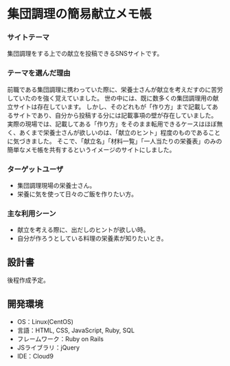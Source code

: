# 集団調理の簡易献立メモ帳

### サイトテーマ
集団調理をする上での献立を投稿できるSNSサイトです。

### テーマを選んだ理由
 前職である集団調理に携わっていた際に、栄養士さんが献立を考えだすのに苦労していたのを強く覚えていました。
 世の中には、既に数多くの集団調理用の献立サイトは存在しています。
 しかし、そのどれもが「作り方」まで記載してあるサイトであり、自分から投稿する分には記載事項の壁が存在していました。
 実際の現場では、記載してある「作り方」をそのまま転用できるケースはほぼ無く、あくまで栄養士さんが欲しいのは、「献立のヒント」程度のものであることに気づきました。
 そこで、「献立名」「材料一覧」「一人当たりの栄養表」のみの簡単なメモ帳を共有するというイメージのサイトにしました。

### ターゲットユーザ
- 集団調理現場の栄養士さん。
- 栄養に気を使って日々のご飯を作りたい方。

### 主な利用シーン
- 献立を考える際に、出だしのヒントが欲しい時。
- 自分が作ろうとしている料理の栄養素が知りたいとき。

## 設計書
後程作成予定。

## 開発環境
- OS：Linux(CentOS)
- 言語：HTML, CSS, JavaScript, Ruby, SQL
- フレームワーク：Ruby on Rails
- JSライブラリ：jQuery
- IDE：Cloud9